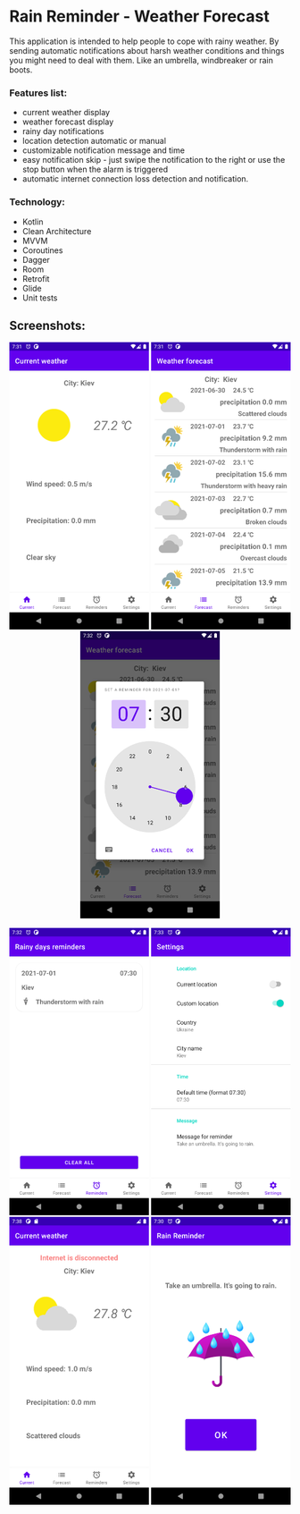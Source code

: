 # Rain Reminder - Weather Forecast 

This application is intended to help people to cope with rainy weather. 
By sending automatic notifications about harsh weather conditions and things you might need to deal with them.
Like an umbrella, windbreaker or rain boots.

### Features list:
- current weather display
- weather forecast display
- rainy day notifications
- location detection automatic or manual
- customizable notification message and time
- easy notification skip - just swipe the notification to the right or use the stop button when the alarm is triggered
- automatic internet connection loss detection and notification.

### Technology:
- Kotlin
- Clean Architecture
- MVVM
- Coroutines
- Dagger
- Room
- Retrofit
- Glide
- Unit tests

## Screenshots:
<p align="center">
<img src="docs/1.png" width="250">
<img src="docs/2.png" width="250">
<img src="docs/3.png" width="250">
 </p>
 
<p align="center">
<img src="docs/4.png" width="250">
<img src="docs/5.png" width="250">
<img src="docs/6_Internet_is_disconnected.png" width="250">
<img src="docs/7.png" width="250">
</p>

